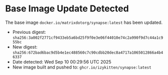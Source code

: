 # Base Image Update Detected
The base image `docker.io/matrixdotorg/synapse:latest` has been updated.
- Previous digest: `sha256:3a002f2771cf9433eb5a6bd25f9f0e3e06f44010e74c2a990f9d7c44a1c955bc`
- New digest: `sha256:672bad6bac9d5b4e1ec488560c7c90cdbb20dec8a4717a1065012866a4b46337`
- Date detected: Wed Sep 10 00:29:56 UTC 2025
- New image built and pushed to: `ghcr.io/izykitten/synapse:latest`
